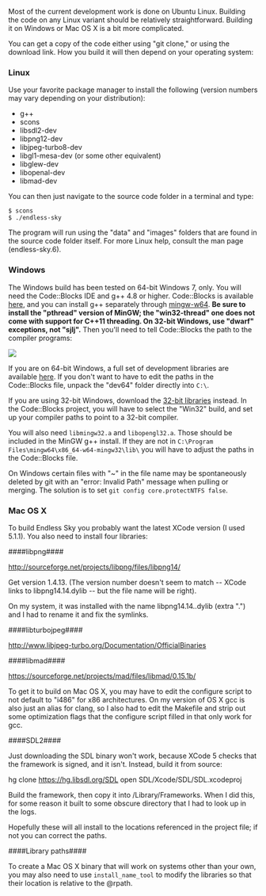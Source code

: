 Most of the current development work is done on Ubuntu Linux. Building the code on any Linux variant should be relatively straightforward. Building it on Windows or Mac OS X is a bit more complicated.

You can get a copy of the code either using "git clone," or using the download link. How you build it will then depend on your operating system:

### Linux ###

Use your favorite package manager to install the following (version numbers may vary depending on your distribution):
* g++
* scons
* libsdl2-dev
* libpng12-dev
* libjpeg-turbo8-dev
* libgl1-mesa-dev (or some other equivalent)
* libglew-dev
* libopenal-dev
* libmad-dev

You can then just navigate to the source code folder in a terminal and type:

```
$ scons
$ ./endless-sky
```

The program will run using the "data" and "images" folders that are found in the source code folder itself. For more Linux help, consult the man page (endless-sky.6).

### Windows ###

The Windows build has been tested on 64-bit Windows 7, only. You will need the Code::Blocks IDE and g++ 4.8 or higher. Code::Blocks is available [here](http://sourceforge.net/projects/codeblocks/files/Binaries/13.12/Windows/codeblocks-13.12-setup.exe/download), and you can install g++ separately through [mingw-w64](http://sourceforge.net/projects/mingw-w64/files/Toolchains%20targetting%20Win64/Personal%20Builds/mingw-builds/4.8.5/threads-posix/seh/). **Be sure to install the "pthread" version of MinGW; the "win32-thread" one does not come with support for C++11 threading. On 32-bit Windows, use "dwarf" exceptions, not "sjlj".** Then you'll need to tell Code::Blocks the path to the compiler programs:

![](https://17480835838765625269.googlegroups.com/attach/5b586f356d96e/settings.png?part=0.1&view=1&vt=ANaJVrHq-UdKHDYMQBM0eL1F4l84V2ts-nDM0xJqB3S__7bm4BrzcLKXvL2-MAIO_QtJQQnJGiPZ7ABApIW-ANx1N-t_pKDTbphbSUXKud9-qq49xcaEe1s)

If you are on 64-bit Windows, a full set of development libraries are available [here](http://endless-sky.github.io/win64-dev.zip). If you don't want to have to edit the paths in the Code::Blocks file, unpack the "dev64" folder directly into `C:\`. 

If you are using 32-bit Windows, download the [32-bit libraries](http://endless-sky.github.io/win32-dev.zip) instead. In the Code::Blocks project, you will have to select the "Win32" build, and set up your compiler paths to point to a 32-bit compiler.

You will also need `libmingw32.a` and `libopengl32.a`. Those should be included in the MinGW g++ install. If they are not in `C:\Program Files\mingw64\x86_64-w64-mingw32\lib\` you will have to adjust the paths in the Code::Blocks file.

On Windows certain files with "~" in the file name may be spontaneously deleted by git with an "error: Invalid Path" message when pulling or merging. The solution is to set `git config core.protectNTFS false`.

### Mac OS X ###

To build Endless Sky you probably want the latest XCode version (I used 5.1.1). You also need to install four libraries:

####libpng####

http://sourceforge.net/projects/libpng/files/libpng14/

Get version 1.4.13. (The version number doesn't seem to match -- XCode links to libpng14.14.dylib -- but the file name will be right).

On my system, it was installed with the name libpng14.14..dylib (extra ".") and I had to rename it and fix the symlinks.

####libturbojpeg####

http://www.libjpeg-turbo.org/Documentation/OfficialBinaries

####libmad####

https://sourceforge.net/projects/mad/files/libmad/0.15.1b/

To get it to build on Mac OS X, you may have to edit the configure script to not default to "i486" for x86 architectures. On my version of OS X gcc is also just an alias for clang, so I also had to edit the Makefile and strip out some optimization flags that the configure script filled in that only work for gcc.

####SDL2####

Just downloading the SDL binary won't work, because XCode 5 checks that the framework is signed, and it isn't. Instead, build it from source:

hg clone https://hg.libsdl.org/SDL
open SDL/Xcode/SDL/SDL.xcodeproj

Build the framework, then copy it into /Library/Frameworks. When I did this, for some reason it built to some obscure directory that I had to look up in the logs.

Hopefully these will all install to the locations referenced in the project file; if not you can correct the paths.

####Library paths####

To create a Mac OS X binary that will work on systems other than your own, you may also need to use `install_name_tool` to modify the libraries so that their location is relative to the @rpath.